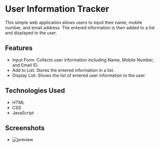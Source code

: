 # User Information Tracker

This simple web application allows users to input their name, mobile number, and email address. The entered information is then added to a list and displayed to the user.

## Features

- Input Form: Collects user information including Name, Mobile Number, and Email ID.
- Add to List: Stores the entered information in a list.
- Display List: Shows the list of entered user information to the user.

## Technologies Used

- HTML
- CSS
- JavaScript

## Screenshots
- ![preview](https://imgur.com/a/JHNTZb8)